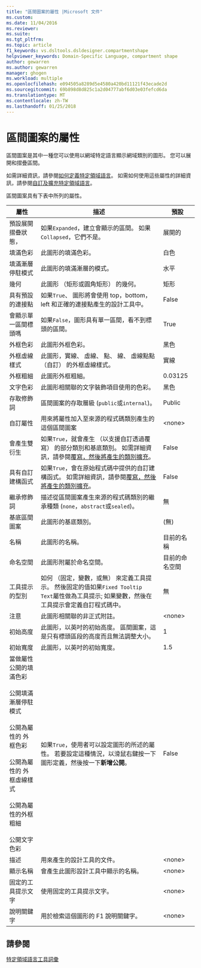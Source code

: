 ```yaml
---
title: "區間圖案的屬性 |Microsoft 文件"
ms.custom: 
ms.date: 11/04/2016
ms.reviewer: 
ms.suite: 
ms.tgt_pltfrm: 
ms.topic: article
f1_keywords: vs.dsltools.dsldesigner.compartmentshape
helpviewer_keywords: Domain-Specific Language, compartment shape
author: gewarren
ms.author: gewarren
manager: ghogen
ms.workload: multiple
ms.openlocfilehash: e094505a8289d5e4580a420bd11121f43ecade2d
ms.sourcegitcommit: 69b898d8d825c1a2d04777abf6d03e03fefcd6da
ms.translationtype: MT
ms.contentlocale: zh-TW
ms.lasthandoff: 01/25/2018
---
```

# <a name="properties-of-compartment-shapes"></a>區間圖案的屬性
區間圖案是其中一種您可以使用以網域特定語言顯示網域類別的圖形。 您可以展開和摺疊區間。  
  
 如需詳細資訊，請參閱[如何定義特定領域語言](../modeling/how-to-define-a-domain-specific-language.md)。 如需如何使用這些屬性的詳細資訊，請參閱[自訂及擴充特定領域語言](../modeling/customizing-and-extending-a-domain-specific-language.md)。  
  
 區間圖案具有下表中所列的屬性。  
  
|屬性|描述|預設|  
|--------------|-----------------|-------------|  
|預設展開摺疊狀態，|如果`Expanded`，建立會顯示的區間。 如果`Collapsed`，它們不是。|展開的|  
|填滿色彩|此圖形的填滿色彩。|白色|  
|填滿漸層停駐模式|此圖形的填滿漸層的模式。|水平|  
|幾何|此圖形 （矩形或圓角矩形） 的幾何。|矩形|  
|具有預設的連接點|如果`True`、 圖形將會使用 top，bottom，left 和正確的連接點產生的設計工具中。|False|  
|會顯示單一區間標頭嗎|如果`False`，圖形具有單一區間，看不到標頭的區間。|True|  
|外框色彩|此圖形外框色彩。|黑色|  
|外框虛線樣式|此圖形，實線、 虛線、 點、 線、 虛線點點 （自訂） 的外框虛線樣式。|實線|  
|外框粗細|此圖形外框粗細。|0.03125|  
|文字色彩|此圖形相關聯的文字裝飾項目使用的色彩。|黑色|  
|存取修飾詞|區間圖案的存取層級 (`public`或`internal`)。|Public|  
|自訂屬性|用來將屬性加入至來源的程式碼類別產生的這個區間圖案|\<none>|  
|會產生雙衍生|如果`True`，就會產生 （以支援自訂透過覆寫） 的部分類別和基底類別。 如需詳細資訊，請參閱[覆寫，然後將產生的類別擴充](../modeling/overriding-and-extending-the-generated-classes.md)。|False|  
|具有自訂建構函式|如果`True`，會在原始程式碼中提供的自訂建構函式。 如需詳細資訊，請參閱[覆寫，然後將產生的類別擴充](../modeling/overriding-and-extending-the-generated-classes.md)。|False|  
|繼承修飾詞|描述從區間圖案產生來源的程式碼類別的繼承種類 (`none`，`abstract`或`sealed`)。|無|  
|基底區間圖案|此圖形的基底類別。|(無)|  
|名稱|此圖形的名稱。|目前的名稱|  
|命名空間|此圖形附屬於命名空間。|目前的命名空間|  
|工具提示的型別|如何 （固定，變數，或無） 來定義工具提示。 然後固定的值如果`Fixed Tooltip Text`屬性做為工具提示; 如果變數，然後在工具提示會定義自訂程式碼中。|無|  
|注意|此圖形相關聯的非正式附註。|\<none>|  
|初始高度|此圖形，以英吋的初始高度。 區間圖案，這是只有標頭區段的高度而且無法調整大小。|1|  
|初始寬度|此圖形，以英吋的初始寬度。|1.5|  
|當做屬性公開的填滿色彩<br /><br /> 公開填滿漸層停駐模式<br /><br /> 公開為屬性的 外框色彩<br /><br /> 公開為屬性的 外框虛線樣式<br /><br /> 公開為屬性的外框粗細<br /><br /> 公開文字色彩|如果`True`，使用者可以設定圖形的所述的屬性。 若要設定這種情況，以滑鼠右鍵按一下圖形定義，然後按一下**新增公開**。|False|  
|描述|用來產生的設計工具的文件。|\<none>|  
|顯示名稱|會產生此圖形設計工具中顯示的名稱。|\<none>|  
|固定的工具提示文字|使用固定的工具提示文字。|\<none>|  
|說明關鍵字|用於檢索這個圖形的 F1 說明關鍵字。|\<none>|  
  
## <a name="see-also"></a>請參閱  
 [特定領域語言工具詞彙](http://msdn.microsoft.com/ca5e84cb-a315-465c-be24-76aa3df276aa)